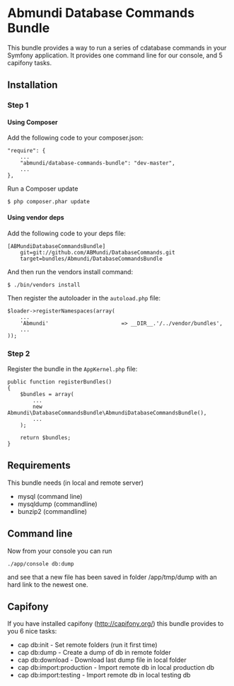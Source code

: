 # Abmundi Database Commands Bundle #

This bundle provides a way to run a series of cdatabase commands in your Symfony application.
It provides one command line for our console, and 5 capifony tasks.

## Installation ##

### Step 1

#### Using Composer

Add the following code to your composer.json:

    "require": {
        ...
        "abmundi/database-commands-bundle": "dev-master",
        ...
    },

Run a Composer update

    $ php composer.phar update

#### Using vendor deps

Add the following code to your deps file:

    [ABMundiDatabaseCommandsBundle]
        git=git://github.com/ABMundi/DatabaseCommands.git
        target=bundles/Abmundi/DatabaseCommandsBundle

And then run the vendors install command:

    $ ./bin/vendors install

Then register the autoloader in the `autoload.php` file:

    $loader->registerNamespaces(array(
        ...
        'Abmundi'                       => __DIR__.'/../vendor/bundles',
        ...
    ));

### Step 2

Register the bundle in the `AppKernel.php` file:

    public function registerBundles()
    {
        $bundles = array(
            ...
            new Abmundi\DatabaseCommandsBundle\AbmundiDatabaseCommandsBundle(),
            ...
        );

        return $bundles;
    }

## Requirements ##

This bundle needs (in local and remote server)

* mysql (command line)
* mysqldump (commandline)
* bunzip2 (commandline)

## Command line ##

Now from your console you can run

    ./app/console db:dump

and see that a new file has been saved in folder /app/tmp/dump with an hard link to the newest one.

## Capifony ##

If you have installed capifony (http://capifony.org/) this bundle provides to you 6 nice tasks:

* cap db:init - Set remote folders (run it first time)
* cap db:dump - Create a dump of db in remote folder
* cap db:download - Download last dump file in local folder
* cap db:import:production - Import remote db in local production db
* cap db:import:testing - Import remote db in local testing db
